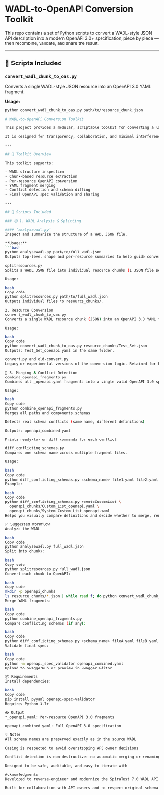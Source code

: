 # WADL-to-OpenAPI Conversion Toolkit

This repo contains a set of Python scripts to convert a WADL-style JSON API description into a modern OpenAPI 3.0+ specification, piece by piece — then recombine, validate, and share the result.

---

## 🔧 Scripts Included

### `convert_wadl_chunk_to_oas.py`
Converts a single WADL-style JSON resource into an OpenAPI 3.0 YAML fragment.

**Usage:**
```bash
python convert_wadl_chunk_to_oas.py path/to/resource_chunk.json

# WADL-to-OpenAPI Conversion Toolkit

This project provides a modular, scriptable toolkit for converting a large WADL-style JSON API description (such as the SpiraTest REST API) into a clean, valid OpenAPI 3.0 specification.

It is designed for transparency, collaboration, and minimal interference with the source API structure — preserving naming, casing, and formatting as defined by the original system.

---

## 🔧 Toolkit Overview

This toolkit supports:

- WADL structure inspection
- Chunk-based resource extraction
- Per-resource OpenAPI conversion
- YAML fragment merging
- Conflict detection and schema diffing
- Final OpenAPI spec validation and sharing

---

## 🧰 Scripts Included

### 🟡 1. WADL Analysis & Splitting

#### `analysewadl.py`
Inspect and summarize the structure of a WADL JSON file.

**Usage:**
```bash
python analysewadl.py path/to/full_wadl.json
Outputs top-level shape and per-resource summaries to help guide conversion.

splitresources.py
Splits a WADL JSON file into individual resource chunks (1 JSON file per resource).

Usage:

bash
Copy code
python splitresources.py path/to/full_wadl.json
Outputs individual files to resource_chunks/.

2. Resource Conversion
convert_wadl_chunk_to_oas.py
Converts a single WADL resource chunk (JSON) into an OpenAPI 3.0 YAML fragment.

Usage:

bash
Copy code
python convert_wadl_chunk_to_oas.py resource_chunks/Test_Set.json
Outputs: Test_Set_openapi.yaml in the same folder.

convert.py and old-convert.py
Legacy or experimental versions of the conversion logic. Retained for historical comparison or experimentation.

🔵 3. Merging & Conflict Detection
combine_openapi_fragments.py
Combines all _openapi.yaml fragments into a single valid OpenAPI 3.0 spec.

Usage:

bash
Copy code
python combine_openapi_fragments.py
Merges all paths and components.schemas

Detects real schema conflicts (same name, different definitions)

Outputs: openapi_combined.yaml

Prints ready-to-run diff commands for each conflict

diff_conflicting_schemas.py
Compares one schema name across multiple fragment files.

Usage:

bash
Copy code
python diff_conflicting_schemas.py <schema_name> file1.yaml file2.yaml
Example:

bash
Copy code
python diff_conflicting_schemas.py remoteCustomList \
  openapi_chunks/Custom_List_openapi.yaml \
  openapi_chunks/System_Custom_List_openapi.yaml
Helps you visually compare definitions and decide whether to merge, rename, or preserve both.

✅ Suggested Workflow
Analyze the WADL:

bash
Copy code
python analysewadl.py full_wadl.json
Split into chunks:

bash
Copy code
python splitresources.py full_wadl.json
Convert each chunk to OpenAPI:

bash
Copy code
mkdir -p openapi_chunks
ls resource_chunks/*.json | while read f; do python convert_wadl_chunk_to_oas.py "$f"; done
Merge YAML fragments:

bash
Copy code
python combine_openapi_fragments.py
Compare conflicting schemas (if any):

bash
Copy code
python diff_conflicting_schemas.py <schema_name> fileA.yaml fileB.yaml
Validate final spec:

bash
Copy code
python -m openapi_spec_validator openapi_combined.yaml
Upload to SwaggerHub or preview in Swagger Editor.

📦 Requirements
Install dependencies:

bash
Copy code
pip install pyyaml openapi-spec-validator
Requires Python 3.7+

📤 Output
*_openapi.yaml: Per-resource OpenAPI 3.0 fragments

openapi_combined.yaml: Full OpenAPI 3.0 specification

💡 Notes
All schema names are preserved exactly as in the source WADL

Casing is respected to avoid overstepping API owner decisions

Conflict detection is non-destructive: no automatic merging or renaming is performed

Designed to be safe, auditable, and easy to iterate with

Acknowledgments
Developed to reverse-engineer and modernize the SpiraTest 7.0 WADL API into an OpenAPI 3.0-compliant format, ready for validation, documentation, and code generation.

Built for collaboration with API owners and to respect original schema fidelity.
